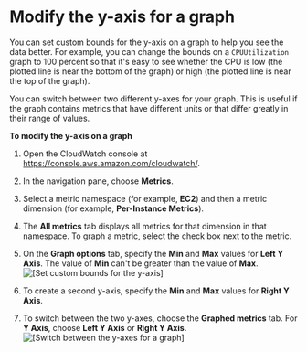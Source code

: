 # Modify the y\-axis for a graph<a name="switch_graph_axes"></a>

You can set custom bounds for the y\-axis on a graph to help you see the data better\. For example, you can change the bounds on a `CPUUtilization` graph to 100 percent so that it's easy to see whether the CPU is low \(the plotted line is near the bottom of the graph\) or high \(the plotted line is near the top of the graph\)\.

You can switch between two different y\-axes for your graph\. This is useful if the graph contains metrics that have different units or that differ greatly in their range of values\.

**To modify the y\-axis on a graph**

1. Open the CloudWatch console at [https://console\.aws\.amazon\.com/cloudwatch/](https://console.aws.amazon.com/cloudwatch/)\.

1. In the navigation pane, choose **Metrics**\.

1. Select a metric namespace \(for example, **EC2**\) and then a metric dimension \(for example, **Per\-Instance Metrics**\)\.

1. The **All metrics** tab displays all metrics for that dimension in that namespace\. To graph a metric, select the check box next to the metric\.

1. On the **Graph options** tab, specify the **Min** and **Max** values for **Left Y Axis**\. The value of **Min** can't be greater than the value of **Max**\.  
![\[Set custom bounds for the y-axis\]](http://docs.aws.amazon.com/AmazonCloudWatch/latest/monitoring/images/metric_graph_custom_bounds.png)

1. To create a second y\-axis, specify the **Min** and **Max** values for **Right Y Axis**\.

1. To switch between the two y\-axes, choose the **Graphed metrics** tab\. For **Y Axis**, choose **Left Y Axis** or **Right Y Axis**\.  
![\[Switch between the y-axes for a graph\]](http://docs.aws.amazon.com/AmazonCloudWatch/latest/monitoring/images/metric_graph_switch_axis.png)